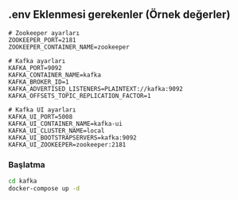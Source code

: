 
## .env Eklenmesi gerekenler  (Örnek değerler)

```
# Zookeeper ayarları
ZOOKEEPER_PORT=2181
ZOOKEEPER_CONTAINER_NAME=zookeeper

# Kafka ayarları
KAFKA_PORT=9092
KAFKA_CONTAINER_NAME=kafka
KAFKA_BROKER_ID=1
KAFKA_ADVERTISED_LISTENERS=PLAINTEXT://kafka:9092
KAFKA_OFFSETS_TOPIC_REPLICATION_FACTOR=1

# Kafka UI ayarları
KAFKA_UI_PORT=5008
KAFKA_UI_CONTAINER_NAME=kafka-ui
KAFKA_UI_CLUSTER_NAME=local
KAFKA_UI_BOOTSTRAPSERVERS=kafka:9092
KAFKA_UI_ZOOKEEPER=zookeeper:2181
```

### Başlatma
```bash
cd kafka
docker-compose up -d
```